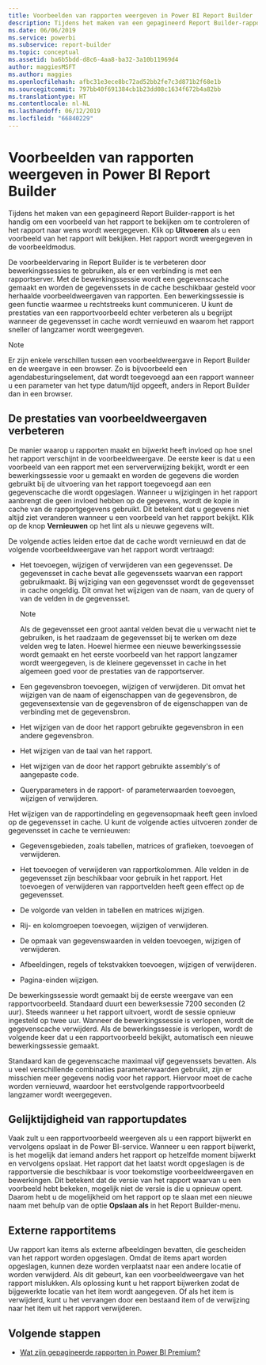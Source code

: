 ```yaml
---
title: Voorbeelden van rapporten weergeven in Power BI Report Builder
description: Tijdens het maken van een gepagineerd Report Builder-rapport is het handig om een voorbeeld van het rapport te bekijken om te controleren of het rapport naar wens wordt weergegeven.
ms.date: 06/06/2019
ms.service: powerbi
ms.subservice: report-builder
ms.topic: conceptual
ms.assetid: ba6b5bdd-d8c6-4aa8-ba32-3a10b11969d4
author: maggiesMSFT
ms.author: maggies
ms.openlocfilehash: afbc31e3ece8bc72ad52bb2fe7c3d871b2f68e1b
ms.sourcegitcommit: 797bb40f691384cb1b23dd08c1634f672b4a82bb
ms.translationtype: HT
ms.contentlocale: nl-NL
ms.lasthandoff: 06/12/2019
ms.locfileid: "66840229"
---
```

# <a name="previewing-reports-in-power-bi-report-builder"></a>Voorbeelden van rapporten weergeven in Power BI Report Builder
  Tijdens het maken van een gepagineerd Report Builder-rapport is het handig om een voorbeeld van het rapport te bekijken om te controleren of het rapport naar wens wordt weergegeven. Klik op **Uitvoeren** als u een voorbeeld van het rapport wilt bekijken. Het rapport wordt weergegeven in de voorbeeldmodus.  
  
 De voorbeeldervaring in Report Builder is te verbeteren door bewerkingssessies te gebruiken, als er een verbinding is met een rapportserver. Met de bewerkingssessie wordt een gegevenscache gemaakt en worden de gegevenssets in de cache beschikbaar gesteld voor herhaalde voorbeeldweergaven van rapporten. Een bewerkingssessie is geen functie waarmee u rechtstreeks kunt communiceren. U kunt de prestaties van een rapportvoorbeeld echter verbeteren als u begrijpt wanneer de gegevensset in cache wordt vernieuwd en waarom het rapport sneller of langzamer wordt weergegeven.  

  
> [!NOTE]  
> Er zijn enkele verschillen tussen een voorbeeldweergave in Report Builder en de weergave in een browser. Zo is bijvoorbeeld een agendabesturingselement, dat wordt toegevoegd aan een rapport wanneer u een parameter van het type datum/tijd opgeeft, anders in Report Builder dan in een browser. 
  
## <a name="improving-preview-performance"></a>De prestaties van voorbeeldweergaven verbeteren  
 De manier waarop u rapporten maakt en bijwerkt heeft invloed op hoe snel het rapport verschijnt in de voorbeeldweergave. De eerste keer is dat u een voorbeeld van een rapport met een serververwijzing bekijkt, wordt er een bewerkingssessie voor u gemaakt en worden de gegevens die worden gebruikt bij de uitvoering van het rapport toegevoegd aan een gegevenscache die wordt opgeslagen. Wanneer u wijzigingen in het rapport aanbrengt die geen invloed hebben op de gegevens, wordt de kopie in cache van de rapportgegevens gebruikt. Dit betekent dat u gegevens niet altijd ziet veranderen wanneer u een voorbeeld van het rapport bekijkt. Klik op de knop **Vernieuwen** op het lint als u nieuwe gegevens wilt.  
  
 De volgende acties leiden ertoe dat de cache wordt vernieuwd en dat de volgende voorbeeldweergave van het rapport wordt vertraagd:  
  
-   Het toevoegen, wijzigen of verwijderen van een gegevensset. De gegevensset in cache bevat alle gegevenssets waarvan een rapport gebruikmaakt. Bij wijziging van een gegevensset wordt de gegevensset in cache ongeldig. Dit omvat het wijzigen van de naam, van de query of van de velden in de gegevensset.  
  
    > [!NOTE]  
    >  Als de gegevensset een groot aantal velden bevat die u verwacht niet te gebruiken, is het raadzaam de gegevensset bij te werken om deze velden weg te laten. Hoewel hiermee een nieuwe bewerkingssessie wordt gemaakt en het eerste voorbeeld van het rapport langzamer wordt weergegeven, is de kleinere gegevensset in cache in het algemeen goed voor de prestaties van de rapportserver.  
  
-   Een gegevensbron toevoegen, wijzigen of verwijderen. Dit omvat het wijzigen van de naam of eigenschappen van de gegevensbron, de gegevensextensie van de gegevensbron of de eigenschappen van de verbinding met de gegevensbron.  
  
-   Het wijzigen van de door het rapport gebruikte gegevensbron in een andere gegevensbron.  
  
-   Het wijzigen van de taal van het rapport.  
  
-   Het wijzigen van de door het rapport gebruikte assembly's of aangepaste code.  
  
-   Queryparameters in de rapport- of parameterwaarden toevoegen, wijzigen of verwijderen.  
  
 Het wijzigen van de rapportindeling en gegevensopmaak heeft geen invloed op de gegevensset in cache. U kunt de volgende acties uitvoeren zonder de gegevensset in cache te vernieuwen:  
  
-   Gegevensgebieden, zoals tabellen, matrices of grafieken, toevoegen of verwijderen.  
  
-   Het toevoegen of verwijderen van rapportkolommen. Alle velden in de gegevensset zijn beschikbaar voor gebruik in het rapport. Het toevoegen of verwijderen van rapportvelden heeft geen effect op de gegevensset.  
  
-   De volgorde van velden in tabellen en matrices wijzigen.  
  
-   Rij- en kolomgroepen toevoegen, wijzigen of verwijderen.  
  
-   De opmaak van gegevenswaarden in velden toevoegen, wijzigen of verwijderen.  
  
-   Afbeeldingen, regels of tekstvakken toevoegen, wijzigen of verwijderen.  
  
-   Pagina-einden wijzigen.  
  
De bewerkingssessie wordt gemaakt bij de eerste weergave van een rapportvoorbeeld. Standaard duurt een bewerksessie 7200 seconden (2 uur). Steeds wanneer u het rapport uitvoert, wordt de sessie opnieuw ingesteld op twee uur. Wanneer de bewerkingssessie is verlopen, wordt de gegevenscache verwijderd. Als de bewerkingssessie is verlopen, wordt de volgende keer dat u een rapportvoorbeeld bekijkt, automatisch een nieuwe bewerkingssessie gemaakt.
  
Standaard kan de gegevenscache maximaal vijf gegevenssets bevatten. Als u veel verschillende combinaties parameterwaarden gebruikt, zijn er misschien meer gegevens nodig voor het rapport. Hiervoor moet de cache worden vernieuwd, waardoor het eerstvolgende rapportvoorbeeld langzamer wordt weergegeven. 
  
## <a name="concurrency-of-report-updates"></a>Gelijktijdigheid van rapportupdates  
Vaak zult u een rapportvoorbeeld weergeven als u een rapport bijwerkt en vervolgens opslaat in de Power BI-service. Wanneer u een rapport bijwerkt, is het mogelijk dat iemand anders het rapport op hetzelfde moment bijwerkt en vervolgens opslaat. Het rapport dat het laatst wordt opgeslagen is de rapportversie die beschikbaar is voor toekomstige voorbeeldweergaven en bewerkingen. Dit betekent dat de versie van het rapport waarvan u een voorbeeld hebt bekeken, mogelijk niet de versie is die u opnieuw opent. Daarom hebt u de mogelijkheid om het rapport op te slaan met een nieuwe naam met behulp van de optie **Opslaan als** in het Report Builder-menu.  
  
## <a name="external-report-items"></a>Externe rapportitems  
 Uw rapport kan items als externe afbeeldingen bevatten, die gescheiden van het rapport worden opgeslagen. Omdat de items apart worden opgeslagen, kunnen deze worden verplaatst naar een andere locatie of worden verwijderd. Als dit gebeurt, kan een voorbeeldweergave van het rapport mislukken. Als oplossing kunt u het rapport bijwerken zodat de bijgewerkte locatie van het item wordt aangegeven. Of als het item is verwijderd, kunt u het vervangen door een bestaand item of de verwijzing naar het item uit het rapport verwijderen.  
  
## <a name="next-steps"></a>Volgende stappen

- [Wat zijn gepagineerde rapporten in Power BI Premium?](paginated-reports-report-builder-power-bi.md)
  
